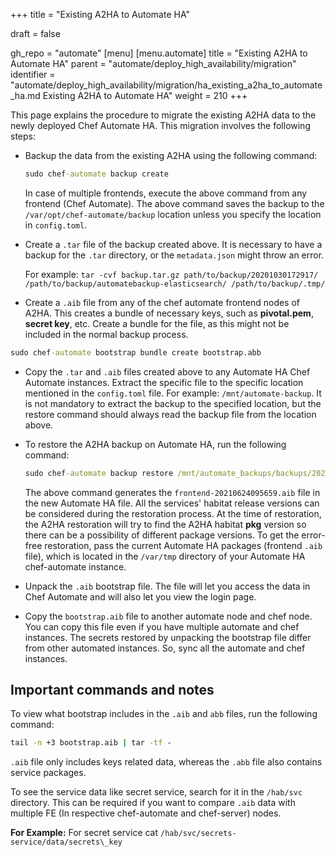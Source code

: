 +++
title = "Existing A2HA to Automate HA"

draft = false

gh_repo = "automate"
[menu]
  [menu.automate]
    title = "Existing A2HA to Automate HA"
    parent = "automate/deploy_high_availability/migration"
    identifier = "automate/deploy_high_availability/migration/ha_existing_a2ha_to_automate_ha.md Existing A2HA to Automate HA"
    weight = 210
+++

This page explains the procedure to migrate the existing A2HA data to the newly deployed Chef Automate HA. This migration involves the following steps:

* Backup the data from the existing A2HA using the following command:

  ```cmd
  sudo chef-automate backup create
  ```

  In case of multiple frontends, execute the above command from any frontend (Chef Automate). The above command saves the backup to the `/var/opt/chef-automate/backup` location unless you specify the location in `config.toml`.

* Create a `.tar` file of the backup created above. It is necessary to have a backup for the `.tar` directory, or the `metadata.json` might throw an error.

  For example: `tar -cvf backup.tar.gz path/to/backup/20201030172917/ /path/to/backup/automatebackup-elasticsearch/ /path/to/backup/.tmp/`

* Create a `.aib` file from any of the chef automate frontend nodes of A2HA. This creates a bundle of necessary keys, such as **pivotal.pem**, **secret key**, etc. Create a bundle for the file, as this might not be included in the normal backup process.

```cmd
sudo chef-automate bootstrap bundle create bootstrap.abb
```

* Copy the `.tar` and `.aib` files created above to any Automate HA Chef Automate instances. Extract the specific file to the specific location mentioned in the `config.toml` file. For example: `/mnt/automate-backup`. It is not mandatory to extract the backup to the specified location, but the restore command should always read the backup file from the location above.

* To restore the A2HA backup on Automate HA, run the following command:

  ```cmd
  sudo chef-automate backup restore /mnt/automate_backups/backups/20210622065515/ --patch-config /etc/chef-automate/config.toml --airgap-bundle /var/tmp/frontend-20210624095659.aib --skip-preflight
  ```

  The above command generates the `frontend-20210624095659.aib` file in the new Automate HA file. All the services' habitat release versions can be considered during the restoration process. At the time of restoration, the A2HA restoration will try to find the A2HA habitat **pkg** version so there can be a possibility of different package versions. To get the error-free restoration, pass the current Automate HA packages (frontend `.aib` file), which is located in the `/var/tmp` directory of your Automate HA chef-automate instance.

* Unpack the `.aib` bootstrap file. The file will let you access the data in Chef Automate and will also let you view the login page.

* Copy the `bootstrap.aib` file to another automate node and chef node. You can copy this file even if you have multiple automate and chef instances. The secrets restored by unpacking the bootstrap file differ from other automated instances. So, sync all the automate and chef instances.

## Important commands and notes

To view what bootstrap includes in the `.aib` and `abb` files, run the following command:

```cmd
tail -n +3 bootstrap.aib | tar -tf -
```

`.aib` file only includes keys related data, whereas the `.abb` file also contains service packages.

To see the service data like secret service, search for it in the `/hab/svc` directory. This can be required if you want to compare `.aib` data with multiple FE (In respective chef-automate and chef-server) nodes.

**For Example:** For secret service cat `/hab/svc/secrets-service/data/secrets\_key`
